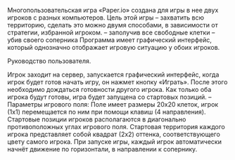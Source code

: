Многопользовательская игра «Paper.io» создана для игры в нее двух
игроков с разных компьютеров. Цель этой игры – захватить всю территорию, сделать это можно двумя способами, в зависимости от стратегии,
избранной игроком.
– заполучив все свободные клетки
– убив своего соперника
Программа имеет графический интерфейс, который однозначно отображает игровую ситуацию у обоих игроков.

Руководство пользователя.


Игрок заходит на сервер, запускается графический интерфейс, когда
игрок будет готов начать игру, он нажмет кнопку «Играть». После этого
необходимо дождаться готовности другого игрока. Как только оба игрока
будут готовы, игра будет запущена со стартовых позиций.
– Параметры игрового поля:
Поле имеет размеры 20х20 клеток, игрок (1х1) перемещается по ним при
помощи клавиш (4 направления). Стартовые позиции игроков располагаются в диагонально противоположных углах игрового поля. 
Стартовая территория каждого игрока представляет собой квадрат (2х2) оттенка, соответствующего цвету самого игрока. 
При запуске игры, каждый игрок автоматически начнёт движение по горизонтали, в направлении к сопернику.
